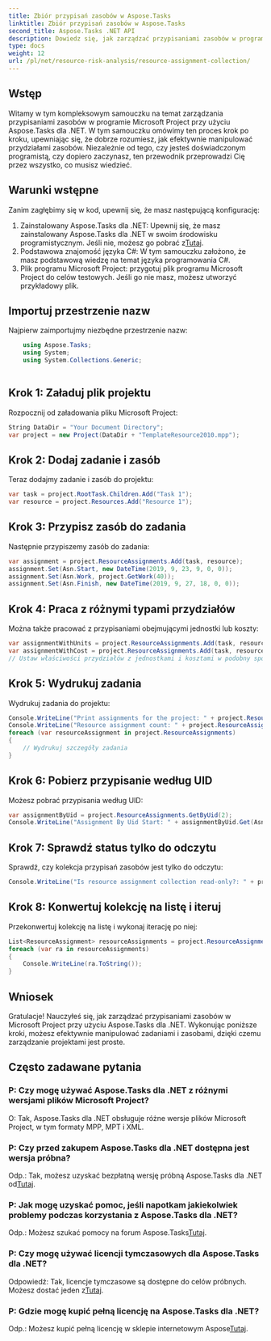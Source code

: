 ```yaml
---
title: Zbiór przypisań zasobów w Aspose.Tasks
linktitle: Zbiór przypisań zasobów w Aspose.Tasks
second_title: Aspose.Tasks .NET API
description: Dowiedz się, jak zarządzać przypisaniami zasobów w programie Microsoft Project przy użyciu Aspose.Tasks dla .NET. Samouczek krok po kroku z przykładami kodu.
type: docs
weight: 12
url: /pl/net/resource-risk-analysis/resource-assignment-collection/
---
```

## Wstęp
Witamy w tym kompleksowym samouczku na temat zarządzania przypisaniami zasobów w programie Microsoft Project przy użyciu Aspose.Tasks dla .NET. W tym samouczku omówimy ten proces krok po kroku, upewniając się, że dobrze rozumiesz, jak efektywnie manipulować przydziałami zasobów. Niezależnie od tego, czy jesteś doświadczonym programistą, czy dopiero zaczynasz, ten przewodnik przeprowadzi Cię przez wszystko, co musisz wiedzieć.
## Warunki wstępne
Zanim zagłębimy się w kod, upewnij się, że masz następującą konfigurację:
1. Zainstalowany Aspose.Tasks dla .NET: Upewnij się, że masz zainstalowany Aspose.Tasks dla .NET w swoim środowisku programistycznym. Jeśli nie, możesz go pobrać z[Tutaj](https://releases.aspose.com/tasks/net/).
2. Podstawowa znajomość języka C#: W tym samouczku założono, że masz podstawową wiedzę na temat języka programowania C#.
3. Plik programu Microsoft Project: przygotuj plik programu Microsoft Project do celów testowych. Jeśli go nie masz, możesz utworzyć przykładowy plik.

## Importuj przestrzenie nazw
Najpierw zaimportujmy niezbędne przestrzenie nazw:
```csharp
    using Aspose.Tasks;
    using System;
    using System.Collections.Generic;
    
```
## Krok 1: Załaduj plik projektu
Rozpocznij od załadowania pliku Microsoft Project:
```csharp
String DataDir = "Your Document Directory";
var project = new Project(DataDir + "TemplateResource2010.mpp");
```
## Krok 2: Dodaj zadanie i zasób
Teraz dodajmy zadanie i zasób do projektu:
```csharp
var task = project.RootTask.Children.Add("Task 1");
var resource = project.Resources.Add("Resource 1");
```
## Krok 3: Przypisz zasób do zadania
Następnie przypiszemy zasób do zadania:
```csharp
var assignment = project.ResourceAssignments.Add(task, resource);
assignment.Set(Asn.Start, new DateTime(2019, 9, 23, 9, 0, 0));
assignment.Set(Asn.Work, project.GetWork(40));
assignment.Set(Asn.Finish, new DateTime(2019, 9, 27, 18, 0, 0));
```
## Krok 4: Praca z różnymi typami przydziałów
Można także pracować z przypisaniami obejmującymi jednostki lub koszty:
```csharp
var assignmentWithUnits = project.ResourceAssignments.Add(task, resource, 1d);
var assignmentWithCost = project.ResourceAssignments.Add(task, resource);
// Ustaw właściwości przydziałów z jednostkami i kosztami w podobny sposób, jak pokazano w kroku 3
```
## Krok 5: Wydrukuj zadania
Wydrukuj zadania do projektu:
```csharp
Console.WriteLine("Print assignments for the project: " + project.ResourceAssignments.ParentProject.Get(Prj.Name));
Console.WriteLine("Resource assignment count: " + project.ResourceAssignments.Count);
foreach (var resourceAssignment in project.ResourceAssignments)
{
    // Wydrukuj szczegóły zadania
}
```
## Krok 6: Pobierz przypisanie według UID
Możesz pobrać przypisania według UID:
```csharp
var assignmentByUid = project.ResourceAssignments.GetByUid(2);
Console.WriteLine("Assignment By Uid Start: " + assignmentByUid.Get(Asn.Start));
```
## Krok 7: Sprawdź status tylko do odczytu
Sprawdź, czy kolekcja przypisań zasobów jest tylko do odczytu:
```csharp
Console.WriteLine("Is resource assignment collection read-only?: " + project.ResourceAssignments.IsReadOnly);
```
## Krok 8: Konwertuj kolekcję na listę i iteruj
Przekonwertuj kolekcję na listę i wykonaj iterację po niej:
```csharp
List<ResourceAssignment> resourceAssignments = project.ResourceAssignments.ToList();
foreach (var ra in resourceAssignments)
{
    Console.WriteLine(ra.ToString());
}
```

## Wniosek
Gratulacje! Nauczyłeś się, jak zarządzać przypisaniami zasobów w Microsoft Project przy użyciu Aspose.Tasks dla .NET. Wykonując poniższe kroki, możesz efektywnie manipulować zadaniami i zasobami, dzięki czemu zarządzanie projektami jest proste.
## Często zadawane pytania
### P: Czy mogę używać Aspose.Tasks dla .NET z różnymi wersjami plików Microsoft Project?
O: Tak, Aspose.Tasks dla .NET obsługuje różne wersje plików Microsoft Project, w tym formaty MPP, MPT i XML.
### P: Czy przed zakupem Aspose.Tasks dla .NET dostępna jest wersja próbna?
 Odp.: Tak, możesz uzyskać bezpłatną wersję próbną Aspose.Tasks dla .NET od[Tutaj](https://releases.aspose.com/).
### P: Jak mogę uzyskać pomoc, jeśli napotkam jakiekolwiek problemy podczas korzystania z Aspose.Tasks dla .NET?
 Odp.: Możesz szukać pomocy na forum Aspose.Tasks[Tutaj](https://forum.aspose.com/c/tasks/15).
### P: Czy mogę używać licencji tymczasowych dla Aspose.Tasks dla .NET?
 Odpowiedź: Tak, licencje tymczasowe są dostępne do celów próbnych. Możesz dostać jeden z[Tutaj](https://purchase.aspose.com/temporary-license/).
### P: Gdzie mogę kupić pełną licencję na Aspose.Tasks dla .NET?
 Odp.: Możesz kupić pełną licencję w sklepie internetowym Aspose[Tutaj](https://purchase.aspose.com/buy).